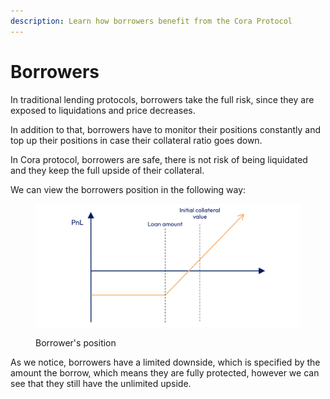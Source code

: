 ```yaml
---
description: Learn how borrowers benefit from the Cora Protocol
---
```


# Borrowers

In traditional lending protocols, borrowers take the full risk, since they are exposed to liquidations and price decreases.&#x20;

In addition to that, borrowers have to monitor their positions constantly and top up their positions in case their collateral ratio goes down.

In Cora protocol, borrowers are safe, there is not risk of being liquidated and they keep the full upside of their collateral.

We can view the borrowers position in the following way:

<figure><img src="../.gitbook/assets/borrower-position@2x (3).png" alt=""><figcaption><p>Borrower's position</p></figcaption></figure>

As we notice, borrowers have a limited downside, which is specified by the amount the borrow, which means they are fully protected, however we can see that they still have the unlimited upside.
